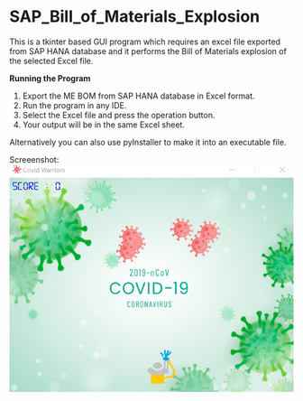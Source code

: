 # SAP_Bill_of_Materials_Explosion

This is a tkinter based GUI program which requires an excel file exported from SAP HANA database and it performs the Bill of Materials explosion of the selected Excel file.

**Running the Program**
1. Export the ME BOM from SAP HANA database in Excel format.
2. Run the program in any IDE.
3. Select the Excel file and press the operation button.
4. Your output will be in the same Excel sheet.

Alternatively you can also use pyInstaller to make it into an executable file.

Screeenshot:
![Game Screenshot](https://raw.githubusercontent.com/rainirnai/pygame_game/master/Game%20Screenshot.PNG)

